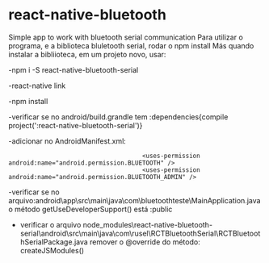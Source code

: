 # react-native-bluetooth
Simple app to work with bluetooth serial communication
Para utilizar o programa, e a biblioteca bluletooth serial, rodar o npm install
Más quando instalar a bibliioteca, em um projeto novo, usar:

  -npm i -S react-native-bluetooth-serial
  
  -react-native link
  
  -npm install
  
  -verificar se no android/build.grandle tem :dependencies{compile project(':react-native-bluetooth-serial')}
  
  -adicionar no AndroidManifest.xml:     
  
                                         <uses-permission android:name="android.permission.BLUETOOTH" />
                                         <uses-permission android:name="android.permission.BLUETOOTH_ADMIN" />
                                         
                                         
  -verificar se no arquivo:android\app\src\main\java\com\bluetoothteste\MainApplication.java
    o método getUseDeveloperSupport() está :public
    
    
  - verificar o arquivo node_modules\react-native-bluetooth-    serial\android\src\main\java\com\rusel\RCTBluetoothSerial\RCTBluetoothSerialPackage.java
    remover o @override do método: createJSModules()
  
